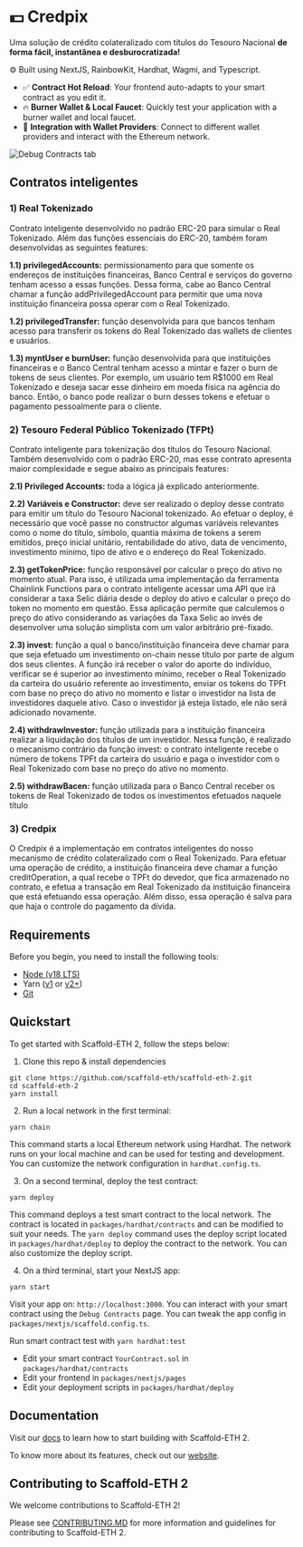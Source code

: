 # 💵 Credpix 

Uma solução de crédito colateralizado com títulos do Tesouro Nacional **de forma fácil, instantânea e desburocratizada!**

⚙️ Built using NextJS, RainbowKit, Hardhat, Wagmi, and Typescript.

- ✅ **Contract Hot Reload**: Your frontend auto-adapts to your smart contract as you edit it.
- 🔥 **Burner Wallet & Local Faucet**: Quickly test your application with a burner wallet and local faucet.
- 🔐 **Integration with Wallet Providers**: Connect to different wallet providers and interact with the Ethereum network.

![Debug Contracts tab](https://github.com/scaffold-eth/scaffold-eth-2/assets/55535804/1171422a-0ce4-4203-bcd4-d2d1941d198b)

## Contratos inteligentes 

### 1) Real Tokenizado

Contrato inteligente desenvolvido no padrão ERC-20 para simular o Real Tokenizado. Além das funções essenciais do ERC-20, também foram desenvolvidas as seguintes features:

**1.1) privilegedAccounts:** permissionamento para que somente os endereços de instituições financeiras, Banco Central e serviços do governo tenham acesso a essas funções. Dessa forma, cabe ao Banco Central chamar a função addPrivilegedAccount para permitir que uma nova instituição financeira possa operar com o Real Tokenizado.

**1.2) privilegedTransfer:** função desenvolvida para que bancos tenham acesso para transferir os tokens do Real Tokenizado das wallets de clientes e usuários.

**1.3) myntUser e burnUser:** função desenvolvida para que instituições financeiras e o Banco Central tenham acesso a mintar e fazer o burn de tokens de seus clientes. Por exemplo, um usuário tem R$1000 em Real Tokenizado e deseja sacar esse dinheiro em moeda física na agência do banco. Então, o banco pode realizar o burn desses tokens e efetuar o pagamento pessoalmente para o cliente.

 ### 2) Tesouro Federal Público Tokenizado (TFPt)
 
Contrato inteligente para tokenização dos títulos do Tesouro Nacional. Também desenvolvido com o padrão ERC-20, mas esse contrato apresenta maior complexidade e segue abaixo as principais features:

**2.1) Privileged Accounts:** toda a lógica já explicado anteriormente.

**2.2) Variáveis e Constructor:** deve ser realizado o deploy desse contrato para emitir um título do Tesouro Nacional tokenizado. Ao efetuar o deploy, é necessário que você passe no constructor algumas variáveis relevantes como o nome do título, símbolo, quantia máxima de tokens a serem emitidos, preço inicial unitário, rentabilidade do ativo, data de vencimento, investimento mínimo, tipo de ativo e o endereço do Real Tokenizado.

**2.3) getTokenPrice:** função responsável por calcular o preço do ativo no momento atual. Para isso, é utilizada uma implementação da ferramenta Chainlink Functions para o contrato inteligente acessar uma API que irá considerar a taxa Selic diária desde o deploy do ativo e calcular o preço do token no momento em questão. Essa aplicação permite que calculemos o preço do ativo considerando as variações da Taxa Selic ao invés de desenvolver uma solução simplista com um valor arbitrário pré-fixado.

**2.3) invest:** função a qual o banco/instituição financeira deve chamar para que seja efetuado um investimento on-chain nesse título por parte de algum dos seus clientes. A função irá receber o valor do aporte do indivíduo, verificar se é superior ao investimento mínimo, receber o Real Tokenizado da carteira do usuário referente ao investimento, enviar os tokens do TPFt com base no preço do ativo no momento e listar o investidor na lista de investidores daquele ativo. Caso o investidor já esteja listado, ele não será adicionado novamente.

**2.4) withdrawInvestor:** função utilizada para a instituição financeira realizar a liquidação dos títulos de um investidor. Nessa função, é realizado o mecanismo contrário da função invest: o contrato inteligente recebe o número de tokens TPFt da carteira do usuário e paga o investidor com o Real Tokenizado com base no preço do ativo no momento.

**2.5) withdrawBacen:** função utilizada para o Banco Central receber os tokens de Real Tokenizado de todos os investimentos efetuados naquele título

 ### 3) Credpix

 O Credpix é a implementação em contratos inteligentes do nosso mecanismo de crédito colateralizado com o Real Tokenizado. Para efetuar uma operação de crédito, a instituição financeira deve chamar a função creditOperation, a qual recebe o TPFt do devedor, que fica armazenado no contrato, e efetua a transação em Real Tokenizado da instituição financeira que está efetuando essa operação. Além disso, essa operação é salva para que haja o controle do pagamento da dívida.

 
## Requirements

Before you begin, you need to install the following tools:

- [Node (v18 LTS)](https://nodejs.org/en/download/)
- Yarn ([v1](https://classic.yarnpkg.com/en/docs/install/) or [v2+](https://yarnpkg.com/getting-started/install))
- [Git](https://git-scm.com/downloads)

## Quickstart

To get started with Scaffold-ETH 2, follow the steps below:

1. Clone this repo & install dependencies

```
git clone https://github.com/scaffold-eth/scaffold-eth-2.git
cd scaffold-eth-2
yarn install
```

2. Run a local network in the first terminal:

```
yarn chain
```

This command starts a local Ethereum network using Hardhat. The network runs on your local machine and can be used for testing and development. You can customize the network configuration in `hardhat.config.ts`.

3. On a second terminal, deploy the test contract:

```
yarn deploy
```

This command deploys a test smart contract to the local network. The contract is located in `packages/hardhat/contracts` and can be modified to suit your needs. The `yarn deploy` command uses the deploy script located in `packages/hardhat/deploy` to deploy the contract to the network. You can also customize the deploy script.

4. On a third terminal, start your NextJS app:

```
yarn start
```

Visit your app on: `http://localhost:3000`. You can interact with your smart contract using the `Debug Contracts` page. You can tweak the app config in `packages/nextjs/scaffold.config.ts`.

Run smart contract test with `yarn hardhat:test`

- Edit your smart contract `YourContract.sol` in `packages/hardhat/contracts`
- Edit your frontend in `packages/nextjs/pages`
- Edit your deployment scripts in `packages/hardhat/deploy`

## Documentation

Visit our [docs](https://docs.scaffoldeth.io) to learn how to start building with Scaffold-ETH 2.

To know more about its features, check out our [website](https://scaffoldeth.io).

## Contributing to Scaffold-ETH 2

We welcome contributions to Scaffold-ETH 2!

Please see [CONTRIBUTING.MD](https://github.com/scaffold-eth/scaffold-eth-2/blob/main/CONTRIBUTING.md) for more information and guidelines for contributing to Scaffold-ETH 2.
